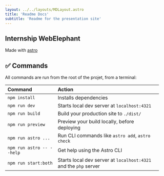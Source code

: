 ```yaml
---
layout: ../../layouts/MDLayout.astro
title: 'Readme Docs'
subtitle: 'Readme for the presentation site'
---
```


## Internship WebElephant

Made with [astro](https://astro.build)

## ✅ Commands

All commands are run from the root of the projet, from a terminal:

| Command                       | Action                                           |
| :-----------------------------| :----------------------------------------------- |
| `npm install`                 | Installs dependencies                            |
| `npm run dev`                 | Starts local dev server at `localhost:4321`      |
| `npm run build`               | Build your production site to `./dist/`          |
| `npm run preview`             | Preview your build locally, before deploying     |
| `npm run astro ...`           | Run CLI commands like `astro add`, `astro check` |
| `npm run astro -- --help`     | Get help using the Astro CLI                     |
| `npm run start:both`          | Starts local dev server at `localhost:4321` and the `php` server | 